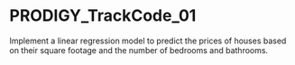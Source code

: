 # PRODIGY_TrackCode_01
Implement a linear regression model to predict the prices of houses based on their square footage and the number of bedrooms and bathrooms.
